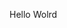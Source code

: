 Hello Wolrd


















































































































































































































































































































































































































































































































































































































































































































































































































































































































































































































































































































































































































































































































































































































































































































































































































































































































































































































































































































































































































































































































































































































































































































































































































































































































































































































































































































































































































































































































































































































































































































































































































































































































































































































































































































































































































































































































































































































































































































































































































































































































































